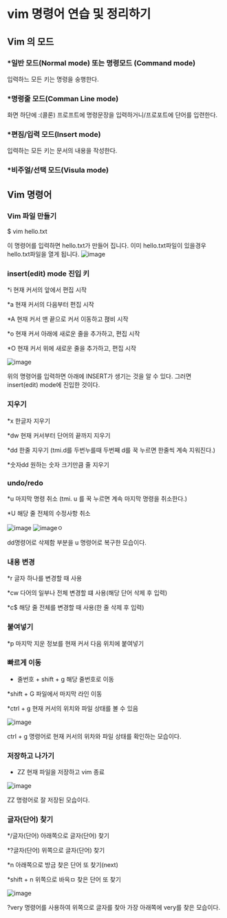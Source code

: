 # vim 명령어 연습 및 정리하기
## Vim 의 모드
### *일반 모드(Normal mode) 또는 명령모드 (Command mode)
입력하느 모든 키는 명령을 숭행한다. 
### *명령줄 모드(Comman Line mode)
화면 하단에 :(콜론) 프로프트에 명령문장을 입력하거니/프로포트에 단어를 입련한다. 
### *편짐/입력 모드(Insert mode)
입력하는 모든 키는 문서의 내용을 작성한다. 
### *비주얼/선택 모드(Visula mode)

## Vim 명령어
### Vim 파일 만들기
$ vim hello.txt

이 명령어를 입력하면 hello.txt가 만들어 집니다. 이미 hello.txt파일이 있을경우 hello.txt파일을 열게 됩니다. 
![image](https://user-images.githubusercontent.com/48200520/77897882-3ca03200-72b5-11ea-8e13-991ecc7c7f04.png)
### insert(edit) mode 진입 키
*i 현재 커서의 앞에서 편집 시작

*a 현재 커서의 다음부터 편집 시작

*A 현재 커서 맨 끝으로 커서 이동하고 펹비 시작

*o 현재 커서 아래에 새로운 줄을 추가하고, 편집 시작

*O 현재 커서 위에 새로운 줄을 추가하고, 편집 시작

![image](https://user-images.githubusercontent.com/48200520/77898439-15963000-72b6-11ea-9e4a-d4bd10154480.png)

위의 명령어를 입력하면 아래에 INSERT가 생기는 것을 알 수 있다. 그러면 insert(edit) mode에 진입한 것이다. 

### 지우기
*x 한글자 지우기

*dw 현재 커서부터 단어의 끝까지 지우기

*dd 한줄 지우기 (tmi.d를 두번누를때 두번째 d를 꾹 누르면 한줄씩 계속 지워진다.)

*숫자dd 원하는 숫자 크기만큼 줄 지우기
### undo/redo
*u 마지막 명령 취소 (tmi. u 를 꾹 누르면 계속 마지막 명령을 취소한다.)

*U 해당 줄 전체의 수정사항 취소

![image](https://user-images.githubusercontent.com/48200520/77900284-ce5d6e80-72b8-11ea-889c-a7409cde61f3.png)
![image](https://user-images.githubusercontent.com/48200520/77900290-d0bfc880-72b8-11ea-8049-4cb8e92794b9.png)ㅇ

dd명령어로 삭제함 부분을 u 명령어로 복구한 모습이다. 

### 내용 변경
*r 글자 하나를 변경할 때 사용

*cw 다어의 일부나 전체 변경할 떄 사용(해당 단어 삭제 후 입력)

*c$ 해당 줄 전체를 변경할 때 사용(한 줄 삭제 후 입력)

### 붙여넣기
*p 마지막 지운 정보를 현재 커서 다음 위치에 붙여넣기

### 빠르게 이동
* 줄번호 + shift + g 해당 줄번호로 이동

*shift + G 파일에서 마지막 라인 이동

*ctrl + g 현재 커서의 위치와 파일 상태를 볼 수 있음

![image](https://user-images.githubusercontent.com/48200520/77901587-ce5e6e00-72ba-11ea-8316-a105ef9a0b1f.png)

ctrl + g 명령어로 현재 커서의 위차와 파일 상태를 확인하는 모습이다. 

### 저장하고 나가기
* ZZ 현재 파일을 저장하고 vim 종료

![image](https://user-images.githubusercontent.com/48200520/77901871-4a58b600-72bb-11ea-8869-c2b881406561.png)

ZZ 명령어로 잘 저장된 모습이다. 

### 글자(단어) 찾기
*/글자(단어) 아래쪽으로 글자(단어) 찾기

*?글자(단어) 위쪽으로 글자(단어) 찾기

*n 아래쪽으로 방금 찾은 단어 또 찾기(next)

*shift + n 위쪽으로 바윽ㅁ 찾은 단어 또 찾기


![image](https://user-images.githubusercontent.com/48200520/77902605-6dd03080-72bc-11ea-8b37-7dfe3d87390c.png)

?very 명령어를 사용하여 위쪽으로 글자를 찾아 가장 아래쪽에 very를 찾은 모습이다. 



